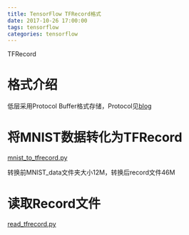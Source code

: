 ```yaml
---
title: TensorFlow TFRecord格式
date: 2017-10-26 17:00:00
tags: tensorflow
categories: tensorflow
---
```


TFRecord
<!-- more -->

# 格式介绍

低层采用Protocol Buffer格式存储，Protocol见[blog](http://liqiang311.com/tensorflow-saver/)

# 将MNIST数据转化为TFRecord

[mnist_to_tfrecord.py](https://github.com/liqiang311/tf-code/blob/master/tfrecord/mnist_to_tfrecord.py)

转换前MNIST_data文件夹大小12M，转换后record文件46M

# 读取Record文件

[read_tfrecord.py](https://github.com/liqiang311/tf-code/blob/master/tfrecord/read_tfrecord.py)